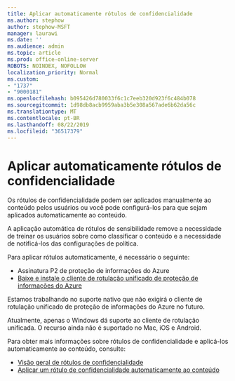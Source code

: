 ```yaml
---
title: Aplicar automaticamente rótulos de confidencialidade
ms.author: stephow
author: stephow-MSFT
manager: laurawi
ms.date: ''
ms.audience: admin
ms.topic: article
ms.prod: office-online-server
ROBOTS: NOINDEX, NOFOLLOW
localization_priority: Normal
ms.custom:
- "1737"
- "9000181"
ms.openlocfilehash: b095426d780033f6c1c7eeb320d923f6c484b078
ms.sourcegitcommit: 1d98db8acb9959aba3b5e308a567ade6b62da56c
ms.translationtype: MT
ms.contentlocale: pt-BR
ms.lasthandoff: 08/22/2019
ms.locfileid: "36517379"
---
```

# <a name="auto-apply-sensitivity-labels"></a>Aplicar automaticamente rótulos de confidencialidade

Os rótulos de confidencialidade podem ser aplicados manualmente ao conteúdo pelos usuários ou você pode configurá-los para que sejam aplicados automaticamente ao conteúdo.

A aplicação automática de rótulos de sensibilidade remove a necessidade de treinar os usuários sobre como classificar o conteúdo e a necessidade de notificá-los das configurações de política.

Para aplicar rótulos automaticamente, é necessário o seguinte:

- Assinatura P2 de proteção de informações do Azure
- [Baixe e instale o cliente de rotulação unificado de proteção de informações do Azure](https://docs.microsoft.com/azure/information-protection/rms-client/install-unifiedlabelingclient-app)

Estamos trabalhando no suporte nativo que não exigirá o cliente de rotulação unificado de proteção de informações do Azure no futuro.

Atualmente, apenas o Windows dá suporte ao cliente de rotulação unificada.  O recurso ainda não é suportado no Mac, iOS e Android.

Para obter mais informações sobre rótulos de confidencialidade e aplicá-los automaticamente ao conteúdo, consulte:

- [Visão geral de rótulos de confidencialidade](https://docs.microsoft.com/office365/securitycompliance/sensitivity-labels)
- [Aplicar um rótulo de confidencialidade automaticamente ao conteúdo](https://docs.microsoft.com/office365/securitycompliance/apply_sensitivity_label_automatically)